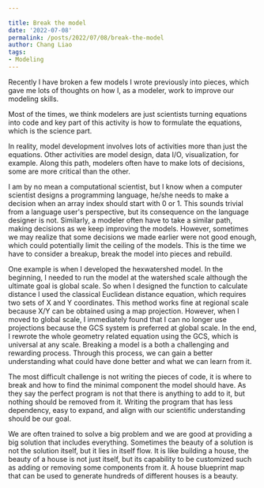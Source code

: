 ```yaml
---
 
title: Break the model
date: '2022-07-08'
permalink: /posts/2022/07/08/break-the-model
author: Chang Liao
tags:
- Modeling
---
```


Recently I have broken a few models I wrote previously into pieces, which gave me lots of thoughts on how I, as a modeler, work to improve our modeling skills.

Most of the times, we think modelers are just scientists turning equations into code and key part of this activity is how to formulate the equations, which is the science part.

In reality, model development involves lots of activities more than just the equations. Other activities are model design, data I/O, visualization, for example. Along this path, modelers often have to make lots of decisions, some are more critical than the other. 

I am by no mean a computational scientist, but I know when a computer scientist designs a programming language, he/she needs to make a decision when an array index should start with 0 or 1. This sounds trivial from a language user's perspective, but its consequence on the language designer is not. Similarly, a modeler often have to take a similar path, making decisions as we keep improving the models. However, sometimes we may realize that some decisions we made earlier were not good enough, which could potentially limit the ceiling of the models. This is the time we have to consider a breakup, break the model into pieces and rebuild.

One example is when I developed the hexwatershed model. In the beginning, I needed to run the model at the watershed scale although the ultimate goal is global scale. So when I designed the function to calculate distance I used the classical Euclidean distance equation, which requires two sets of X and Y coordinates. This method works fine at regional scale because X/Y can be obtained using a map projection. However, when I moved to global scale, I immediately found that I can no longer use projections because the GCS system is preferred at global scale. In the end, I rewrote the whole geometry related equation using the GCS, which is universal at any scale. Breaking a model is a both a challenging and rewarding process. Through this process, we can gain a better understanding what could have done better and what we can learn from it. 

The most difficult challenge is not writing the pieces of code, it is where to break and how to find the minimal component the model should have. As they say the perfect program is not that there is anything to add to it, but nothing should be removed from it. Writing the program that has less dependency, easy to expand, and align with our scientific understanding should be our goal.

We are often trained to solve a big problem and we are good at providing a big solution that includes everything. Sometimes the beauty of a solution is not the solution itself, but it lies in itself flow. It is like building a house, the beauty of a house is not just itself, but its capability to be customized such as adding or removing some components from it. A house blueprint map that can be used to generate hundreds of different houses is a beauty.

